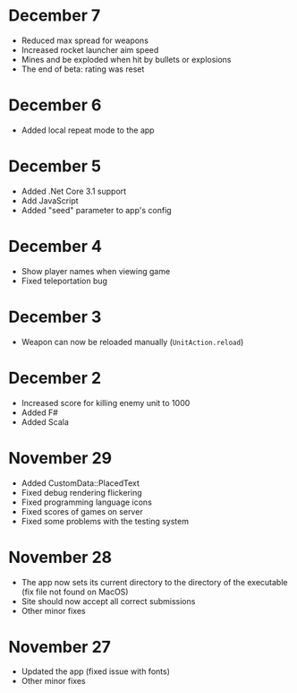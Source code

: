 # December 7

- Reduced max spread for weapons
- Increased rocket launcher aim speed
- Mines and be exploded when hit by bullets or explosions
- The end of beta: rating was reset

# December 6

- Added local repeat mode to the app

# December 5

- Added .Net Core 3.1 support
- Add JavaScript
- Added "seed" parameter to app's config

# December 4

- Show player names when viewing game
- Fixed teleportation bug

# December 3

- Weapon can now be reloaded manually (`UnitAction.reload`)

# December 2

- Increased score for killing enemy unit to 1000
- Added F#
- Added Scala

# November 29

- Added CustomData::PlacedText
- Fixed debug rendering flickering
- Fixed programming language icons
- Fixed scores of games on server
- Fixed some problems with the testing system

# November 28

- The app now sets its current directory to the directory of the executable (fix file not found on MacOS)
- Site should now accept all correct submissions
- Other minor fixes

# November 27

- Updated the app (fixed issue with fonts)
- Other minor fixes